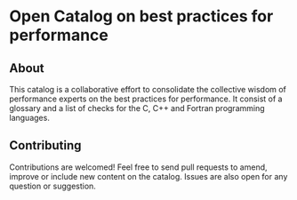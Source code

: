 # Open Catalog on best practices for performance

## About

This catalog is a collaborative effort to consolidate the collective wisdom of
performance experts on the best practices for performance. It consist of a
glossary and a list of checks for the C, C++ and Fortran programming languages.

## Contributing

Contributions are welcomed! Feel free to send pull requests to amend, improve
or include new content on the catalog. Issues are also open for any question or
suggestion.
